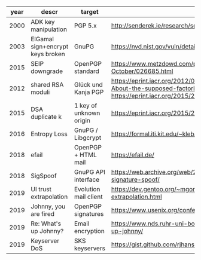 | year | descr | target | link |
| --- | --- | --- | --- |
| 2000 | ADK key manipulation | PGP 5.x | http://senderek.ie/research/security/key-experiments.html |
| 2003 | ElGamal sign+encrypt keys broken | GnuPG | https://nvd.nist.gov/vuln/detail/CVE-2003-0971 |
| 2015 | SEIP downgrade | OpenPGP standard | https://www.metzdowd.com/pipermail/cryptography/2015-October/026685.html |
| 2012 | shared RSA moduli | Glück und Kanja PGP | https://eprint.iacr.org/2012/064.pdf https://blog.hboeck.de/archives/872-About-the-supposed-factoring-of-a-4096-bit-RSA-key.html https://eprint.iacr.org/2015/262 |
| 2015 | DSA duplicate k | 1 key of unknown origin | https://eprint.iacr.org/2015/262 |
| 2016 | Entropy Loss | GnuPG / Libgcrypt | https://formal.iti.kit.edu/~klebanov/pubs/libgcrypt-cve-2016-6313.pdf |
| 2018 | efail | OpenPGP + HTML mail | https://efail.de/ |
| 2018 | SigSpoof | GnuPG API interface | https://web.archive.org/web/20180616202842/https://neopg.io/blog/gpg-signature-spoof/ |
| 2019 | UI trust extrapolation | Evolution mail client | https://dev.gentoo.org/~mgorny/articles/evolution-uid-trust-extrapolation.html |
| 2019 | Johnny, you are fired | OpenPGP signatures | https://www.usenix.org/conference/usenixsecurity19/presentation/muller |
| 2019 | Re: What's up Johnny? | Email encryption | https://www.nds.ruhr-uni-bochum.de/research/publications/re-whats-up-johnny/ |
| 2019 | Keyserver DoS | SKS keyservers | https://gist.github.com/rjhansen/67ab921ffb4084c865b3618d6955275f |
